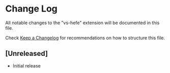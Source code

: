 # Change Log

All notable changes to the "vs-hefe" extension will be documented in this file.

Check [Keep a Changelog](http://keepachangelog.com/) for recommendations on how to structure this file.

## [Unreleased]

- Initial release

